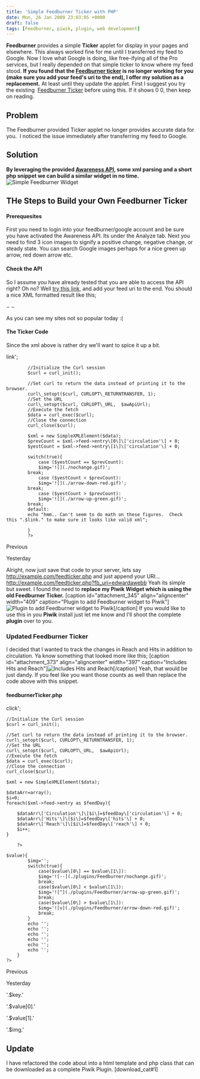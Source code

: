 ```yaml
---
title: 'Simple Feedburner Ticker with PHP'
date: Mon, 26 Jan 2009 23:03:05 +0000
draft: false
tags: [Feedburner, piwik, plugin, web development]
---
```


**Feedburner** provides a simple **Ticker** applet for display in your pages and elsewhere. This always worked fine for me until I transferred my feed to Google. Now I love what Google is doing, like free-ifying all of the Pro services, but I really depended on that simple ticker to know where my feed stood. **If you found that the [Feedburner ticker](http://www.feedburner.com/fb/ticker/api-ticker2.jsp?uris= "Add your feed name to the end of the address in the new window.")[](http://www.feedburner.com/fb/ticker/api-ticker2.jsp?uris= "Add your feed name to the end of the address in the new window.") is no longer working for you (make sure you add your feed's uri to the end), I offer my solution as a replacement.** At least until they update the applet. First I suggest you try the existing  [Feedburner Ticker](http://www.feedburner.com/fb/ticker/api-ticker2.jsp?uris= "Add your feed name to the end of the address in the new window.") before using this. If it shows 0 0, then keep on reading.

Problem
-------

The Feedburner provided Ticker applet no longer provides accurate data for you.  I noticed the issue immediately after transferring my feed to Google.

Solution
--------

**By leveraging the provided [Awareness API](http://code.google.com/apis/feedburner/awareness_api.html "Learn more about Google Feedburners Awareness API"), some xml parsing and a short php snippet we can build a similar widget in no time.** ![Simple Feedburner Widget](https://blog.edwardawebb.com/wp-content/uploads/2009/01/feedwidget1-150x80.png "Simple Feedburner Widget")

THe Steps to Build your Own Feedburner Ticker
---------------------------------------------

#### Prerequesites

First you need to login into your feedburner/google account and be sure you have activated the Awareness API. Its under the Analyze tab. Next you need to find 3 icon images to signify a positive change, negative change, or steady state. You can search Google images perhaps for a nice green up arrow, red down arrow etc.

#### Check the API

So I assume you have already tested that you are able to access the API right? Oh no? Well [try this link](https://feedburner.google.com/api/awareness/1.0/GetFeedData?uri=YOUR_URI_HERE "Be sure to change the uri to reflect your own feed!"), and add your feed uri to the end. You should  a nice XML formatted result like this;

 −
− 

As you can see my sites not so popular today :(

#### The Ticker Code

Since the xml above is rather dry we'll want to spice it up a bit.

link';
			
			//Initialize the Curl session
			$curl = curl_init();
			
			//Set curl to return the data instead of printing it to the browser.
			curl\_setopt($curl, CURLOPT\_RETURNTRANSFER, 1);
			//Set the URL
			curl\_setopt($curl, CURLOPT\_URL,  $awApiUrl);
			//Execute the fetch
			$data = curl_exec($curl);
			//Close the connection
			curl_close($curl);
			
			$xml = new SimpleXMLElement($data);
			$prevCount = $xml->feed->entry\[0\]\['circulation'\] + 0;
			$yestCount = $xml->feed->entry\[1\]\['circulation'\] + 0;
			
			switch(true){
				case ($yestCount == $prevCount):
				$img='![](./nochange.gif)';
			break;
				case ($yestCount < $prevCount):
				$img='![](./arrow-down-red.gif)';
			break;
				case ($yestCount > $prevCount):
				$img='![](./arrow-up-green.gif)';
			break;
			default:
			echo "hmm.. Can't seem to do math on these figures.  Check this ".$link." to make sure it looks like valid xml";
			
			}
			?>
			
			

			

			

Previous

Yesterday

			

			

			

Alright, now just save that code to your server, lets say http://example.com/feedticker.php and just append your URI... http://example.com/feedticker.php?fb_uri=edwardawebb Yeah its simple but sweet. I found the need to **replace my Piwik Widget which is using the old Feedburner Ticker.** \[caption id="attachment_345" align="aligncenter" width="409" caption="Plugin to add Feedburner widget to Piwik"\]![Plugin to add Feedburner widget to Piwik](https://blog.edwardawebb.com/wp-content/uploads/2009/01/feedwidget3.png "Plugin to add Feedburner widget to Piwik")\[/caption\] If you would like to use this in you **Piwik** install just let me know and I'll shoot the complete **plugin** over to you.  
  

### Updated Feedburner Ticker

I decided that I wanted to track the changes in Reach and Hits in addition to circulation. Ya know something that looked more like this; \[caption id="attachment_373" align="aligncenter" width="397" caption="Includes Hits and Reach"\]![Includes Hits and Reach](https://blog.edwardawebb.com/wp-content/uploads/2009/01/feedwidget11.png "Feedburner Ticker")\[/caption\] Yeah, that would be just dandy. If you feel like you want those counts as well than replace the code above with this snippet.

#### feedburnerTicker.php

click';
			
	//Initialize the Curl session
	$curl = curl_init();
			
	//Set curl to return the data instead of printing it to the browser.
	curl\_setopt($curl, CURLOPT\_RETURNTRANSFER, 1);
	//Set the URL
	curl\_setopt($curl, CURLOPT\_URL,  $awApiUrl);
	//Execute the fetch
	$data = curl_exec($curl);
	//Close the connection
	curl_close($curl);
			
	$xml = new SimpleXMLElement($data);

	$dataArr=array();
	$i=0;
	foreach($xml->feed->entry as $feedDay){
				
		$dataArr\['Circulation'\]\[$i\]=$feedDay\['circulation'\] + 0;
		$dataArr\['Hits'\]\[$i\]=$feedDay\['hits'\] + 0;
		$dataArr\['Reach'\]\[$i\]=$feedDay\['reach'\] + 0;
		$i++;
	}
		
		?>
			
	$value){
			$img='';
			switch(true){
				case($value\[0\] == $value\[1\]):
				$img='![--](./plugins/Feedburner/nochange.gif)';
				break;
				case($value\[0\] < $value\[1\]):
				$img='![^](./plugins/Feedburner/arrow-up-green.gif)';
				break;
				case($value\[0\] > $value\[1\]):
				$img='![v](./plugins/Feedburner/arrow-down-red.gif)';
				break;
			}
			echo '';
			echo '';
			echo '';
			echo '';
			echo '';
			echo '';
		}
	?>
			
	

	

		

Previous

Yesterday

	

	

'.$key.'

'.$value\[0\].'

'.$value\[1\].'

'.$img.'

Update
------

I have refactored the code about into a html template and php class that can be downloaded as a complete Piwik Plugin. \[download_cat#1\]

